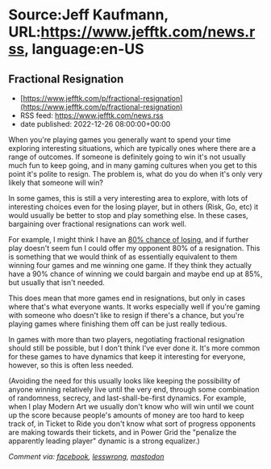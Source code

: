 # Source:Jeff Kaufmann, URL:https://www.jefftk.com/news.rss, language:en-US

## Fractional Resignation
 - [https://www.jefftk.com/p/fractional-resignation](https://www.jefftk.com/p/fractional-resignation)
 - RSS feed: https://www.jefftk.com/news.rss
 - date published: 2022-12-26 08:00:00+00:00

<p><span>

When you're playing games you generally want to spend your time
exploring interesting situations, which are typically ones where there
are a range of outcomes.  If someone is definitely going to win it's
not usually much fun to keep going, and in many gaming cultures when
you get to this point it's polite to resign.  The problem is, what do
you do when it's only very likely that someone will win?

</span>

<p>

In some games, this is still a very interesting area to explore, with
lots of interesting choices even for the losing player, but in others
(Risk, Go, etc) it would usually be better to stop and play something
else.  In these cases, bargaining over fractional resignations can
work well.

</p>

<p>


For example, I might think I have an <a href="https://www.jefftk.com/p/two-player-catan">80%
chance of losing</a>, and if further play doesn't seem fun I could
offer my opponent 80% of a resignation.  This is something that we
would think of as essentially equivalent to them winning four games
and me winning one game.  If they think they actually have a 90%
chance of winning we could bargain and maybe end up at 85%, but
usually that isn't needed.

</p>

<p>

This does mean that more games end in resignations, but only in cases
where that's what everyone wants.  It works especially well if you're
gaming with someone who doesn't like to resign if there's a chance,
but you're playing games where finishing them off can be just really
tedious.

</p>

<p>

In games with more than two players, negotiating fractional
resignation should still be possible, but I don't think I've ever done
it.  It's more common for these games to have dynamics that keep it
interesting for everyone, however, so this is often less needed.

</p>

<p>

(Avoiding the need for this usually looks like keeping the possibility
of anyone winning relatively live until the very end, through some
combination of randomness, secrecy, and last-shall-be-first dynamics.
For example, when I play Modern Art we usually don't know who will win
until we count up the score because people's amounts of money are too
hard to keep track of, in Ticket to Ride you don't know what sort of
progress opponents are making towards their tickets, and in Power Grid
the "penalize the apparently leading player" dynamic is a strong
equalizer.)

  </p>

<p><i>Comment via: <a href="https://www.facebook.com/jefftk/posts/pfbid02UpS4nivAGY3pbVYZCGRtR8GZUVwvjP5MyvEsMYV66CrgjC2xzpERRfr62yjgiu5pl">facebook</a>, <a href="https://lesswrong.com/posts/7h6kbKBEDeKsQxzsW">lesswrong</a>, <a href="https://mastodon.mit.edu/@jefftk/109583276178129704">mastodon</a></i></p>

